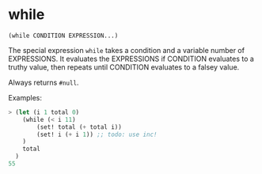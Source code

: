 # while

`(while CONDITION EXPRESSION...)`

The special expression `while` takes a condition and a variable number
of EXPRESSIONS. It evaluates the EXPRESSIONS if CONDITION
evaluates to a truthy value, then repeats until CONDITION
evaluates to a falsey value.

Always returns `#null`.

Examples:

```lisp
> (let (i 1 total 0)
    (while (< i 11)
        (set! total (+ total i))
        (set! i (+ i 1)) ;; todo: use inc!
    )
    total
  )
55
```
